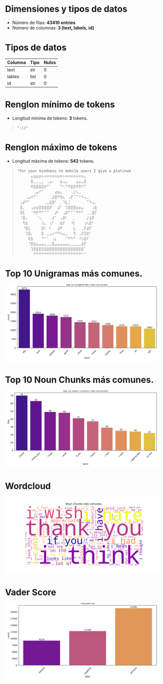 # Dimensiones y tipos de datos
- Número de filas: **43410 entries**
- Número de columnas: **3 [text, labels, id]**

# Tipos de datos
| Columna | Tipo | Nulos |
|---------|------|--------|
| text    | str  | 0      |
| lables  | list  | 0      |
| id | str | 0 | 0 |

# Renglon mínimo de tokens
- Longitud mínima de tokens: **3** tokens.
> `":(("`

# Renglon máximo de tokens
- Longitud máxima de tokens: **542** tokens.
> `"For your kindness to mobile users I give a platinum ⠀⠀⠀⠀⠀⣤⣶⣶⡶⠦⠴⠶⠶⠶⠶⡶⠶⠦⠶⠶⠶⠶⠶⠶⠶⣄⠀⠀⠀⠀ ⠀⠀⠀⠀⠀⣿⣀⣀⣀⣀⠀⢀⣤⠄⠀⠀⣶⢤⣄⠀⠀⠀⣤⣤⣄⣿⠀⠀⠀⠀ ⠀⠀⠀⠀⠀⠿⣿⣿⣿⣿⡷⠋⠁⠀⠀⠀⠙⠢⠙⠻⣿⡿⠿⠿⠫⠋⠀⠀⠀⠀ ⠀⠀⠀⠀⠀⠀⢀⣤⠞⠉⠀⠀⠀⠀⣴⣶⣄⠀⠀⠀⢀⣕⠦⣀⠀⠀⠀⠀⠀⠀ ⠀⠀⠀⢀⣤⠾⠋⠁⠀⠀⠀⠀⢀⣼⣿⠟⢿⣆⠀⢠⡟⠉⠉⠊⠳⢤⣀⠀⠀⠀ ⠀⣠⡾⠛⠁⠀⠀⠀⠀⠀⢀⣀⣾⣿⠃⠀⡀⠹⣧⣘⠀⠀⠀⠀⠀⠀⠉⠳⢤⡀ ⠀⣿⡀⠀⠀⢠⣶⣶⣿⣿⣿⣿⡿⠁⠀⣼⠃⠀⢹⣿⣿⣿⣶⣶⣤⠀⠀⠀⢰⣷ ⠀⢿⣇⠀⠀⠈⠻⡟⠛⠋⠉⠉⠀⠀⡼⠃⠀⢠⣿⠋⠉⠉⠛⠛⠋⠀⢀⢀⣿⡏ ⠀⠘⣿⡄⠀⠀⠀⠈⠢⡀⠀⠀⠀⡼⠁⠀⢠⣿⠇⠀⠀⡀⠀⠀⠀⠀⡜⣼⡿⠀ ⠀⠀⢻⣷⠀⠀⠀⠀⠀⢸⡄⠀⢰⠃⠀⠀⣾⡟⠀⠀⠸⡇⠀⠀⠀⢰⢧⣿⠃⠀ ⠀⠀⠘⣿⣇⠀⠀⠀⠀⣿⠇⠀⠇⠀⠀⣼⠟⠀⠀⠀⠀⣇⠀⠀⢀⡟⣾⡟⠀⠀ ⠀⠀⠀⢹⣿⡄⠀⠀⠀⣿⠀⣀⣠⠴⠚⠛⠶⣤⣀⠀⠀⢻⠀⢀⡾⣹⣿⠃⠀⠀ ⠀⠀⠀⠀⢿⣷⠀⠀⠀⠙⠊⠁⠀⢠⡆⠀⠀⠀⠉⠛⠓⠋⠀⠸⢣⣿⠏⠀⠀⠀ ⠀⠀⠀⠀⠘⣿⣷⣦⣤⣤⣄⣀⣀⣿⣤⣤⣤⣤⣤⣄⣀⣀⣀⣀⣾⡟⠀⠀⠀⠀ ⠀⠀⠀⠀⠀⢹⣿⣿⣿⣻⣿⣿⣿⣿⣿⣿⣿⣿⣿⣿⣿⣿⣿⣿⣿⠁⠀⠀⠀⠀ ⠀⠀⠀⠀⠀⠀⠛⠛⠛⠛⠛⠛⠛⠛⠛⠛⠛⠛⠛⠛⠛⠛⠛⠛⠃"`

# Top 10 Unigramas más comunes.
![Unigrams mas comunes](img/unigramas_mas_comunes.png)

# Top 10 Noun Chunks más comunes.
![Noun Chunks máß comunes](img/noun_chunks_mas_comunes.png)

# Wordcloud
![Word cloud](img/word_cloud_noun_chunks.png)

# Vader Score
![Vader Score](img/vader_score.png)
